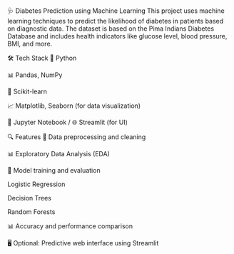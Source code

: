 🩺 Diabetes Prediction using Machine Learning
This project uses machine learning techniques to predict the likelihood of diabetes in patients based on diagnostic data. The dataset is based on the Pima Indians Diabetes Database and includes health indicators like glucose level, blood pressure, BMI, and more.

🛠️ Tech Stack
🐍 Python

📊 Pandas, NumPy

🤖 Scikit-learn

📈 Matplotlib, Seaborn (for data visualization)

📓 Jupyter Notebook / 🌐 Streamlit (for UI)

🔍 Features
🧹 Data preprocessing and cleaning

📊 Exploratory Data Analysis (EDA)

🧠 Model training and evaluation

Logistic Regression

Decision Trees

Random Forests

📊 Accuracy and performance comparison

🖥️ Optional: Predictive web interface using Streamlit

